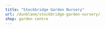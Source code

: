 ```yaml
---
title: "Stockbridge Garden Nursery"
url: /dunblane/stockbridge-garden-nursery/
shop: garden centre
---
```

